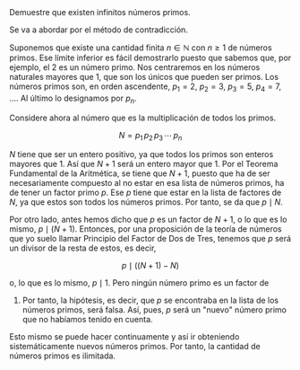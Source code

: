 



<div class="exercise" id="infinitos-primos">

<div class="exerc_enunciado" >
  Demuestre que existen infinitos números primos.
</div>

<div class="exerc_sol">

Se va a abordar por el método de contradicción.

Suponemos que existe una cantidad finita $n \in \mathbb{N}$ con $n \geq 1$ de
números primos. Ese límite inferior es fácil demostrarlo puesto que sabemos
que, por ejemplo, el 2 es un número primo. Nos centraremos en los números
naturales mayores que 1, que son los únicos que pueden ser primos. Los
números primos son, en orden ascendente, $p_1 = 2$, $p_2 = 3$, $p_3 = 5$,
$p_4 = 7$, .... Al último lo designamos por $p_n$.

Considere ahora al número que es la multiplicación de todos los primos.

$$ N = p_1 \, p_2 \, p_3 \, \cdots \, p_n $$

$N$ tiene que ser un entero positivo, ya que todos los primos son enteros
mayores que 1. Así que $N+1$ será un entero mayor que 1. Por el Teorema
Fundamental de la Aritmética, se tiene que $N+1$, puesto que ha de ser
necesariamente compuesto al no estar en esa lista de números primos, ha de
tener un factor primo $p$. Ese $p$ tiene que estar en la lista de factores
de $N$, ya que estos son todos los números primos. Por tanto, se da que $p
\mid N$.

Por otro lado, antes hemos dicho que $p$ es un factor de $N+1$, o lo que es
lo mismo, $p \mid (N+1)$. Entonces, por una proposición de la teoría de
números que yo suelo llamar Principio del Factor de Dos de Tres, tenemos que
$p$ será un divisor de la resta de estos, es decir,

$$ p \mid ((N+1) - N) $$

o, lo que es lo mismo, $p \mid 1$. Pero ningún número primo es un factor de
1. Por tanto, la hipótesis, es decir, que $p$ se encontraba en la lista de
los números primos, será falsa. Así, pues, $p$ será un "nuevo" número primo
que no habíamos tenido en cuenta.

Esto mismo se puede hacer continuamente y así ir obteniendo sistemáticamente
nuevos números primos. Por tanto, la cantidad de números primos es
ilimitada.


</div>
</div>





